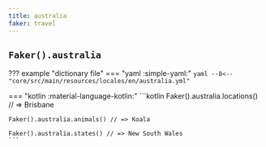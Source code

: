 ```yaml
---
title: australia
faker: travel
---
```


## `Faker().australia`

??? example "dictionary file"
    === "yaml :simple-yaml:"
        ```yaml
        --8<-- "core/src/main/resources/locales/en/australia.yml"
        ```

=== "kotlin :material-language-kotlin:"
    ```kotlin
    Faker().australia.locations() // => Brisbane

    Faker().australia.animals() // => Koala

    Faker().australia.states() // => New South Wales
    ```
